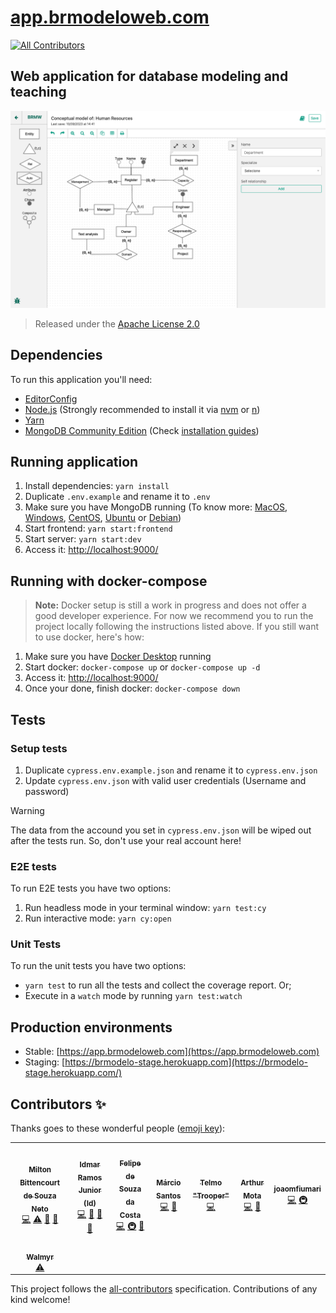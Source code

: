 # [app.brmodeloweb.com](https://app.brmodeloweb.com)
<!-- ALL-CONTRIBUTORS-BADGE:START - Do not remove or modify this section -->
[![All Contributors](https://img.shields.io/badge/all_contributors-8-orange.svg?style=flat-square)](#contributors-)
<!-- ALL-CONTRIBUTORS-BADGE:END -->

## Web application for database modeling and teaching

![Hero shot](https://raw.githubusercontent.com/brmodeloweb/brmodelo-site/master/img/hero-shot-en.png)
> Released under the [Apache License 2.0](https://choosealicense.com/licenses/apache-2.0/)

## Dependencies

To run this application you'll need:

- [EditorConfig](https://editorconfig.org/)
- [Node.js](https://nodejs.org/) (Strongly recommended to install it via [nvm](https://github.com/nvm-sh/nvm#readme) or [n](https://github.com/tj/n#readme))
- [Yarn](https://yarnpkg.com/)
- [MongoDB Community Edition](https://www.mongodb.com/) (Check [installation guides](https://docs.mongodb.com/manual/installation/))

## Running application

1. Install dependencies: `yarn install`
1. Duplicate `.env.example` and rename it to `.env`
1. Make sure you have MongoDB running (To know more: [MacOS](https://docs.mongodb.com/manual/tutorial/install-mongodb-on-os-x/#run-mongodb-community-edition), [Windows](https://docs.mongodb.com/manual/tutorial/install-mongodb-on-windows/#run-mongodb-community-edition-as-a-windows-service), [CentOS](https://docs.mongodb.com/manual/tutorial/install-mongodb-on-red-hat/#run-mongodb-community-edition), [Ubuntu](https://docs.mongodb.com/manual/tutorial/install-mongodb-on-ubuntu/#run-mongodb-community-edition) or [Debian](https://docs.mongodb.com/manual/tutorial/install-mongodb-on-debian/#run-mongodb-community-edition)) 
1. Start frontend: `yarn start:frontend`
1. Start server: `yarn start:dev`
1. Access it: [http://localhost:9000/](http://localhost:9000/)

## Running with docker-compose

> **Note:** Docker setup is still a work in progress and does not offer a good developer experience. For now we recommend you to run the project locally following the instructions listed above. If you still want to use docker, here's how:

1. Make sure you have [Docker Desktop](https://www.docker.com/get-started) running 
1. Start docker: `docker-compose up` or `docker-compose up -d`
1. Access it: [http://localhost:9000/](http://localhost:9000/)
1. Once your done, finish docker: `docker-compose down`

## Tests

### Setup tests

1. Duplicate `cypress.env.example.json` and rename it to `cypress.env.json`
1. Update `cypress.env.json` with valid user credentials (Username and password)

> [!WARNING]
> The data from the accound you set in `cypress.env.json` will be wiped out after the tests run.
> So, don't use your real account here!

### E2E tests

To run E2E tests you have two options:

1. Run headless mode in your terminal window: `yarn test:cy`
1. Run interactive mode: `yarn cy:open`


### Unit Tests

To run the unit tests you have two options:

- `yarn test` to run all the tests and collect the coverage report. Or; 
- Execute in a `watch` mode by running `yarn test:watch`


## Production environments

- Stable: [https://app.brmodeloweb.com](https://app.brmodeloweb.com)
- Staging: [https://brmodelo-stage.herokuapp.com](https://brmodelo-stage.herokuapp.com/)

## Contributors ✨

Thanks goes to these wonderful people ([emoji key](https://allcontributors.org/docs/en/emoji-key)):

<!-- ALL-CONTRIBUTORS-LIST:START - Do not remove or modify this section -->
<!-- prettier-ignore-start -->
<!-- markdownlint-disable -->
<table>
  <tr>
    <td align="center"><a href="https://github.com/miltonbsn"><img src="https://avatars2.githubusercontent.com/u/881231?v=4?s=100" width="100px;" alt=""/><br /><sub><b>Milton Bittencourt de Souza Neto</b></sub></a><br /><a href="https://github.com/brmodeloweb/brmodelo-app/commits?author=miltonbsn" title="Code">💻</a> <a href="https://github.com/brmodeloweb/brmodelo-app/commits?author=miltonbsn" title="Tests">⚠️</a> <a href="https://github.com/brmodeloweb/brmodelo-app/issues?q=author%3Amiltonbsn" title="Bug reports">🐛</a> <a href="#maintenance-miltonbsn" title="Maintenance">🚧</a></td>
    <td align="center"><a href="http://id.etc.br"><img src="https://avatars3.githubusercontent.com/u/301545?v=4?s=100" width="100px;" alt=""/><br /><sub><b>Idmar Ramos Junior (Id)</b></sub></a><br /><a href="https://github.com/brmodeloweb/brmodelo-app/commits?author=idmarjr" title="Code">💻</a> <a href="#design-idmarjr" title="Design">🎨</a> <a href="#projectManagement-idmarjr" title="Project Management">📆</a> <a href="#maintenance-idmarjr" title="Maintenance">🚧</a></td>
    <td align="center"><a href="https://about.me/feekosta"><img src="https://avatars3.githubusercontent.com/u/13004903?v=4?s=100" width="100px;" alt=""/><br /><sub><b>Felipe de Souza da Costa</b></sub></a><br /><a href="https://github.com/brmodeloweb/brmodelo-app/commits?author=feekosta" title="Code">💻</a> <a href="#infra-feekosta" title="Infrastructure (Hosting, Build-Tools, etc)">🚇</a> <a href="https://github.com/brmodeloweb/brmodelo-app/pulls?q=is%3Apr+reviewed-by%3Afeekosta" title="Reviewed Pull Requests">👀</a></td>
    <td align="center"><a href="https://github.com/oicramps"><img src="https://avatars.githubusercontent.com/u/7519115?v=4?s=100" width="100px;" alt=""/><br /><sub><b>Márcio Santos</b></sub></a><br /><a href="https://github.com/brmodeloweb/brmodelo-app/commits?author=oicramps" title="Code">💻</a> <a href="https://github.com/brmodeloweb/brmodelo-app/pulls?q=is%3Apr+reviewed-by%3Aoicramps" title="Reviewed Pull Requests">👀</a></td>
    <td align="center"><a href="https://www.linkedin.com/in/telmo-trooper/"><img src="https://avatars.githubusercontent.com/u/9438853?v=4?s=100" width="100px;" alt=""/><br /><sub><b>Telmo "Trooper"</b></sub></a><br /><a href="https://github.com/brmodeloweb/brmodelo-app/commits?author=telmotrooper" title="Code">💻</a></td>
    <td align="center"><a href="https://www.linkedin.com/in/arthurmota/"><img src="https://avatars.githubusercontent.com/u/25749372?v=4?s=100" width="100px;" alt=""/><br /><sub><b>Arthur Mota</b></sub></a><br /><a href="https://github.com/brmodeloweb/brmodelo-app/commits?author=ArthurMota9" title="Code">💻</a> <a href="https://github.com/brmodeloweb/brmodelo-app/pulls?q=is%3Apr+reviewed-by%3AArthurMota9" title="Reviewed Pull Requests">👀</a></td>
    <td align="center"><a href="https://github.com/joaomfiumari"><img src="https://avatars.githubusercontent.com/u/7141759?v=4?s=100" width="100px;" alt=""/><br /><sub><b>joaomfiumari</b></sub></a><br /><a href="https://github.com/brmodeloweb/brmodelo-app/commits?author=joaomfiumari" title="Code">💻</a> <a href="#infra-joaomfiumari" title="Infrastructure (Hosting, Build-Tools, etc)">🚇</a></td>
  </tr>
  <tr>
    <td align="center"><a href="https://walmyr.dev"><img src="https://avatars.githubusercontent.com/u/2768415?v=4?s=100" width="100px;" alt=""/><br /><sub><b>Walmyr</b></sub></a><br /><a href="https://github.com/brmodeloweb/brmodelo-app/commits?author=wlsf82" title="Tests">⚠️</a></td>
  </tr>
</table>

<!-- markdownlint-restore -->
<!-- prettier-ignore-end -->

<!-- ALL-CONTRIBUTORS-LIST:END -->

This project follows the [all-contributors](https://github.com/all-contributors/all-contributors) specification. Contributions of any kind welcome!
